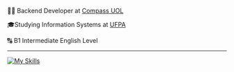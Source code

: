 <p>👨‍💻 Backend Developer at <a href="https://compass.uol/pt/home/" target="blank_">Compass UOL</a></p>
<p>🎓Studying Information Systems at <a href="https://ufpa.br/" target="blank_">UFPA</a></p>
<p>🔠 B1 Intermediate English Level</p>
<hr>

[![My Skills](https://skillicons.dev/icons?i=typescript,nodejs,nestjs,express,sequelize,rabbitmq,kafka,aws,redis,mysql,docker,mongodb)](https://skillicons.dev)
